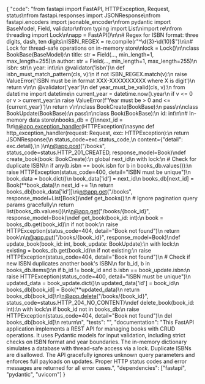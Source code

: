 {
  "code": "from fastapi import FastAPI, HTTPException, Request, status\nfrom fastapi.responses import JSONResponse\nfrom fastapi.encoders import jsonable_encoder\nfrom pydantic import BaseModel, Field, validator\nfrom typing import List\nimport re\nfrom threading import Lock\n\napp = FastAPI()\n\n# Regex for ISBN format: three digits, dash, ten digits\nISBN_REGEX = re.compile(r\"^\\d{3}-\\d{10}$\")\n\n# Lock for thread-safe operations on in-memory store\nlock = Lock()\n\nclass BookBase(BaseModel):\n    title: str = Field(..., min_length=1, max_length=255)\n    author: str = Field(..., min_length=1, max_length=255)\n    isbn: str\n    year: int\n\n    @validator('isbn')\n    def isbn_must_match_pattern(cls, v):\n        if not ISBN_REGEX.match(v):\n            raise ValueError('ISBN must be in format XXX-XXXXXXXXXX where X is digit')\n        return v\n\n    @validator('year')\n    def year_must_be_valid(cls, v):\n        from datetime import datetime\n        current_year = datetime.now().year\n        if v <= 0 or v > current_year:\n            raise ValueError(f'Year must be > 0 and <= {current_year}')\n        return v\n\nclass BookCreate(BookBase):\n    pass\n\nclass BookUpdate(BookBase):\n    pass\n\nclass Book(BookBase):\n    id: int\n\n# In-memory data store\nbooks_db = {}\nnext_id = 1\n\n@app.exception_handler(HTTPException)\nasync def http_exception_handler(request: Request, exc: HTTPException):\n    return JSONResponse(\n        status_code=exc.status_code,\n        content={\"detail\": exc.detail},\n    )\n\n@app.post(\"/books\", status_code=status.HTTP_201_CREATED, response_model=Book)\ndef create_book(book: BookCreate):\n    global next_id\n    with lock:\n        # Check for duplicate ISBN\n        if any(b.isbn == book.isbn for b in books_db.values()):\n            raise HTTPException(status_code=400, detail=\"ISBN must be unique\")\n        book_data = book.dict()\n        book_data['id'] = next_id\n        books_db[next_id] = Book(**book_data)\n        next_id += 1\n        return books_db[book_data['id']]\n\n@app.get(\"/books\", response_model=List[Book])\ndef get_books():\n    # Ignore pagination query params gracefully\n    return list(books_db.values())\n\n@app.get(\"/books/{book_id}\", response_model=Book)\ndef get_book(book_id: int):\n    book = books_db.get(book_id)\n    if not book:\n        raise HTTPException(status_code=404, detail=\"Book not found\")\n    return book\n\n@app.put(\"/books/{book_id}\", response_model=Book)\ndef update_book(book_id: int, book_update: BookUpdate):\n    with lock:\n        existing = books_db.get(book_id)\n        if not existing:\n            raise HTTPException(status_code=404, detail=\"Book not found\")\n        # Check if new ISBN duplicates another book's ISBN\n        for b_id, b in books_db.items():\n            if b_id != book_id and b.isbn == book_update.isbn:\n                raise HTTPException(status_code=400, detail=\"ISBN must be unique\")\n        updated_data = book_update.dict()\n        updated_data['id'] = book_id\n        books_db[book_id] = Book(**updated_data)\n        return books_db[book_id]\n\n@app.delete(\"/books/{book_id}\", status_code=status.HTTP_204_NO_CONTENT)\ndef delete_book(book_id: int):\n    with lock:\n        if book_id not in books_db:\n            raise HTTPException(status_code=404, detail=\"Book not found\")\n        del books_db[book_id]\n    return\n",
  "tests": "",
  "documentation": "This FastAPI application implements a REST API for managing books with CRUD operations. It uses Pydantic models for input validation, including strict checks on ISBN format and year boundaries. The in-memory dictionary simulates a database with thread-safe access via a lock. Duplicate ISBNs are disallowed. The API gracefully ignores unknown query parameters and enforces full payloads on updates. Proper HTTP status codes and error messages are returned for all error cases.",
  "dependencies": ["fastapi", "pydantic", "uvicorn"]
}